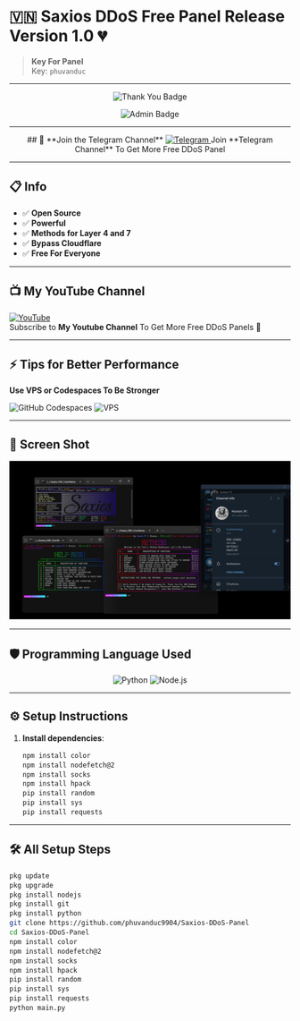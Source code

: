 # 🇻🇳 **Saxios DDoS Free Panel Release Version 1.0** 💔
> **Key For Panel**  
> Key: `phuvanduc`
---

<p align="center">
    <img src="https://img.shields.io/badge/Thank%20You%20For%20Using%20Our%20Services!-purple?style=for-the-badge&logo=thank-you&logoColor=white" alt="Thank You Badge">
</p>
<p align="center">
    <img src="https://img.shields.io/badge/Admin-PhuVanDuc-blue?style=for-the-badge&logo=github&logoColor=white" alt="Admin Badge">
</p>

---


<p align="center">
  ## 📱 **Join the Telegram Channel**  
  <a href="https://t.me/+UTE4B-tDP945ZDU1">
    <img src="https://img.shields.io/badge/Telegram-Join%20Now-blue?logo=telegram&logoColor=white&style=for-the-badge" alt="Telegram">
  </a>  
  Join **Telegram Channel** To Get More Free DDoS Panel  
</p>


---


## 📋 **Info**
- ✅ **Open Source**
- ✅ **Powerful**
- ✅ **Methods for Layer 4 and 7**
- ✅ **Bypass Cloudflare**
- ✅ **Free For Everyone**

---

## 📺 **My YouTube Channel**  
[![YouTube](https://img.shields.io/badge/YouTube-PhuVanDucReal-red?logo=youtube&logoColor=white&style=for-the-badge)](https://www.youtube.com/@phuvanducreal)  
Subscribe to **My Youtube Channel** To Get More Free DDoS Panels 💠

---
## ⚡ **Tips for Better Performance**  
**Use VPS or Codespaces To Be Stronger**

<p align="">
    <img src="https://img.shields.io/badge/GitHub%20Codespaces-Enabled-blue?logo=github&logoColor=white&style=for-the-badge" alt="GitHub Codespaces">
    <img src="https://img.shields.io/badge/VPS-Recommended-red?style=for-the-badge" alt="VPS">
</p>

---


## 📸 **Screen Shot**
![Screen Shot](IMG_20250114_152734_869.jpg)

---

## 🛡️ **Programming Language Used**

<p align="center">
    <img src="https://img.shields.io/badge/python-3.12-blue?logo=python&logoColor=white&style=for-the-badge" alt="Python">
    <img src="https://img.shields.io/badge/node.js-16.x-green?logo=nodedotjs&logoColor=white&style=for-the-badge" alt="Node.js">
</p>

---

## ⚙️ **Setup Instructions**

1. **Install dependencies**:
    ```sh
    npm install color
    npm install nodefetch@2
    npm install socks
    npm install hpack
    pip install random
    pip install sys
    pip install requests
    ```

---

## 🛠 **All Setup Steps**

```sh
pkg update
pkg upgrade 
pkg install nodejs
pkg install git
pkg install python
git clone https://github.com/phuvanduc9904/Saxios-DDoS-Panel
cd Saxios-DDoS-Panel
npm install color
npm install nodefetch@2
npm install socks
npm install hpack
pip install random
pip install sys
pip install requests
python main.py
```


